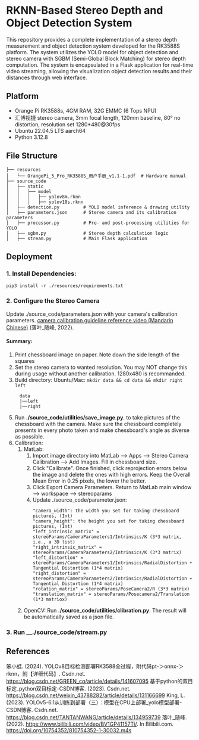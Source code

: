 # RKNN-Based Stereo Depth and Object Detection System

This repository provides a complete implementation of a stereo depth measurement and object detection system developed for the RK3588S platform. The system utilizes the YOLO model for object detection and stereo camera with SGBM (Semi-Global Block Matching) for stereo depth computation. The system is encapsulated in a Flask application for real-time video streaming, allowing the visualization object detection results and their distances through web interface.

## Platform
- Orange Pi RK3588s, 4GM RAM, 32G EMMC (6 Tops NPU)
- 汇博视捷 stereo camera, 3mm focal length, 120mm baseline, 80° no distortion, resolution set 1280*480@30fps
- Ubuntu 22.04.5 LTS aarch64
- Python 3.12.8

## File Structure
```
├── resources
│   └── OrangePi_5_Pro_RK3588S_用户手册_v1.1-1.pdf  # Hardware manual
├── source_code
│   ├── static
│   │   ├── model
│   │   │   ├── yolov8m.rknn
│   │   │   ├── yolov10s.rknn
│   ├── detection.py         # YOLO model inference & drawing utility
│   ├── parameters.json      # Stereo camera and its calibration parameters
│   ├── processor.py         # Pre- and post-processing utilities for YOLO
│   ├── sgbm.py              # Stereo depth calculation logic
│   ├── stream.py            # Main Flask application
```
## Deployment
### 1. Install Dependencies:
`pip3 install -r ./resources/requirements.txt`
### 2. Configure the Stereo Camera
Update ./source_code/parameters.json with your camera's calibration parameters. [camera calibration guideline reference video (Mandarin Chinese)](https://www.bilibili.com/video/BV1GP41157Ti/?spm_id_from=333.337.search-card.all.click) (落叶_随峰, 2022). 
#### Summary:
  1. Print chessboard image on paper. Note down the side length of the squares
  2. Set the stereo camera to wanted resolution. You may NOT change this during usage without another calibration. 1280x480 is recommanded.
  3. Build directory: Ubuntu/Mac: `mkdir data && cd data && mkdir right left`
```
     data
     |──left
     |──right
```
  5. Run __./source_code/utilities/save_image.py__. to take pictures of the chessboard with the camera. Make sure the chessboard completely presents in every photo taken and make chessboard's angle as diverse as possible.  
  6. Calibration:
     1. MatLab:
        1. Import image directory into MatLab --> Apps --> Stereo Camera Calibration --> Add Images. Fill in chessboard size.
        2. Click "Calibrate". Once finished, click reprojection errors below the image and delete the ones with high errors. Keep the Overall Mean Error in 0.25 pixels, the lower the better.
        3. Click Export Camera Parameters. Return to MatLab main window --> workspace --> stereoparams
        4. Update ./source_code/parameter.json:
           ```
           "camera_width": the width you set for taking chessboard pictures, (Int)
           "camera_height": the height you set for taking chessboard pictures, (Int)
           "left_intrinsic_matrix" = stereoParams/CameraParameters1/Intrinsics/K (3*3 matrix, i.e., a 3D list)
           "right_intrinsic_matrix" = stereoParams/CameraParameters2/Intrinsics/K (3*3 matrix)
           "left_distortion" = stereoParams/CameraParameters1/Intrinsics/RadialDistortion + Tangential Distortion (1*4 matrix)
           "right_distortion" = stereoParams/CameraParameters2/Intrinsics/RadialDistortion + Tangential Distortion (1*4 matrix)
           "rotation_matrix" = stereoParams/PoseCamera2/R (3*3 matrix)
           "translation_matrix" = stereoParams/Posecamera2/Translation (1*3 matriox)
           ```
     2. OpenCV:
        Run __./source_code/utilities/clibration.py__. The result will be automatically saved as a json file.

### 3. Run __./source_code/stream.py

## References
笨小蛙. (2024). YOLOv8目标检测部署RK3588全过程，附代码pt-＞onnx-＞rknn，附【详细代码】. Csdn.net. https://blog.csdn.net/GREEN_cq/article/details/141607095
基于python的双目标定_python双目标定-CSDN博客. (2023). Csdn.net. https://blog.csdn.net/weixin_43788282/article/details/131166699
King, L. (2023). YOLOv5-6.1从训练到部署（三）：模型在CPU上部署_yolo模型部署-CSDN博客. Csdn.net. https://blog.csdn.net/TANTANWANG/article/details/134959739
落叶_随峰. (2022). https://www.bilibili.com/video/BV1GP41157Ti/. In Bilibili.com. https://doi.org/10754352/810754352-1-30032.m4s

     
      



